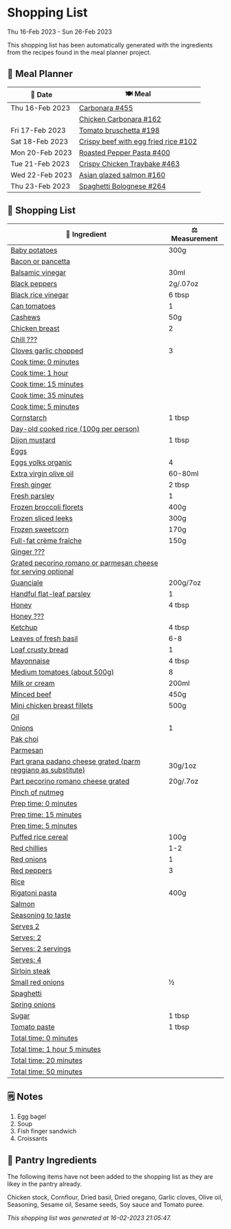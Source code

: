 # Shopping List

Thu 16-Feb 2023 - Sun 26-Feb 2023

This shopping list has been automatically generated with the ingredients from the recipes found in the meal planner project.

## 📅 Meal Planner

|📅 Date| 🍽️ Meal|
|----|----|
|Thu 16-Feb 2023|[Carbonara #455](https://github.com/jcallaghan/The-Cookbook/issues/455)|
||[Chicken Carbonara #162](https://github.com/jcallaghan/The-Cookbook/issues/162)|
|Fri 17-Feb 2023|[Tomato bruschetta #198](https://github.com/jcallaghan/The-Cookbook/issues/198)|
|Sat 18-Feb 2023|[Crispy beef with egg fried rice #102](https://github.com/jcallaghan/The-Cookbook/issues/102)|
|Mon 20-Feb 2023|[Roasted Pepper Pasta #400](https://github.com/jcallaghan/The-Cookbook/issues/400)|
|Tue 21-Feb 2023|[Crispy Chicken Traybake #463](https://github.com/jcallaghan/The-Cookbook/issues/463)|
|Wed 22-Feb 2023|[Asian glazed salmon #160](https://github.com/jcallaghan/The-Cookbook/issues/160)|
|Thu 23-Feb 2023|[Spaghetti  Bolognese #264](https://github.com/jcallaghan/The-Cookbook/issues/264)|

## 🛒 Shopping List

| 🍌 Ingredient| ⚖️ Measurement|
|----------|-----------|
|[Baby potatoes](https://www.sainsburys.co.uk/gol-ui/SearchResults/Baby%20potatoes)|300g|
|[Bacon or pancetta](https://www.sainsburys.co.uk/gol-ui/SearchResults/Bacon%20or%20pancetta)||
|[Balsamic vinegar](https://www.sainsburys.co.uk/gol-ui/SearchResults/Balsamic%20vinegar)|30ml|
|[Black peppers](https://www.sainsburys.co.uk/gol-ui/SearchResults/Black%20peppers)|2g/.07oz|
|[Black rice vinegar](https://www.sainsburys.co.uk/gol-ui/SearchResults/Black%20rice%20vinegar)|6 tbsp|
|[Can tomatoes](https://www.sainsburys.co.uk/gol-ui/SearchResults/Can%20tomatoes)|1|
|[Cashews](https://www.sainsburys.co.uk/gol-ui/SearchResults/Cashews)|50g|
|[Chicken breast](https://www.sainsburys.co.uk/gol-ui/SearchResults/Chicken%20breast)|2|
|[Chill ???](https://www.sainsburys.co.uk/gol-ui/SearchResults/Chill%20???)||
|[Cloves garlic chopped](https://www.sainsburys.co.uk/gol-ui/SearchResults/Cloves%20garlic%20chopped)|3|
|[Cook time: 0 minutes](https://www.sainsburys.co.uk/gol-ui/SearchResults/Cook%20time:%200%20minutes)||
|[Cook time: 1 hour](https://www.sainsburys.co.uk/gol-ui/SearchResults/Cook%20time:%201%20hour)||
|[Cook time: 15 minutes](https://www.sainsburys.co.uk/gol-ui/SearchResults/Cook%20time:%2015%20minutes)||
|[Cook time: 35 minutes](https://www.sainsburys.co.uk/gol-ui/SearchResults/Cook%20time:%2035%20minutes)||
|[Cook time: 5 minutes](https://www.sainsburys.co.uk/gol-ui/SearchResults/Cook%20time:%205%20minutes)||
|[Cornstarch](https://www.sainsburys.co.uk/gol-ui/SearchResults/Cornstarch)|1 tbsp|
|[Day-old cooked rice (100g per person)](https://www.sainsburys.co.uk/gol-ui/SearchResults/Day-old%20cooked%20rice%20(100g%20per%20person))||
|[Dijon mustard](https://www.sainsburys.co.uk/gol-ui/SearchResults/Dijon%20mustard)|1 tbsp|
|[Eggs](https://www.sainsburys.co.uk/gol-ui/SearchResults/Eggs)||
|[Eggs yolks organic](https://www.sainsburys.co.uk/gol-ui/SearchResults/Eggs%20yolks%20organic)|4|
|[Extra virgin olive oil](https://www.sainsburys.co.uk/gol-ui/SearchResults/Extra%20virgin%20olive%20oil)|60-80ml|
|[Fresh ginger](https://www.sainsburys.co.uk/gol-ui/SearchResults/Fresh%20ginger)|2 tbsp|
|[Fresh parsley](https://www.sainsburys.co.uk/gol-ui/SearchResults/Fresh%20parsley)|1|
|[Frozen broccoli florets](https://www.sainsburys.co.uk/gol-ui/SearchResults/Frozen%20broccoli%20florets)|400g|
|[Frozen sliced leeks](https://www.sainsburys.co.uk/gol-ui/SearchResults/Frozen%20sliced%20leeks)|300g|
|[Frozen sweetcorn](https://www.sainsburys.co.uk/gol-ui/SearchResults/Frozen%20sweetcorn)|170g|
|[Full-fat crème fraîche](https://www.sainsburys.co.uk/gol-ui/SearchResults/Full-fat%20crème%20fraîche)|150g|
|[Ginger ???](https://www.sainsburys.co.uk/gol-ui/SearchResults/Ginger%20???)||
|[Grated pecorino romano or parmesan cheese for serving optional](https://www.sainsburys.co.uk/gol-ui/SearchResults/Grated%20pecorino%20romano%20or%20parmesan%20cheese%20for%20serving%20optional)||
|[Guanciale](https://www.sainsburys.co.uk/gol-ui/SearchResults/Guanciale)|200g/7oz|
|[Handful flat-leaf parsley](https://www.sainsburys.co.uk/gol-ui/SearchResults/Handful%20flat-leaf%20parsley)|1|
|[Honey](https://www.sainsburys.co.uk/gol-ui/SearchResults/Honey)|4 tbsp|
|[Honey ???](https://www.sainsburys.co.uk/gol-ui/SearchResults/Honey%20???)||
|[Ketchup](https://www.sainsburys.co.uk/gol-ui/SearchResults/Ketchup)|4 tbsp|
|[Leaves of fresh basil](https://www.sainsburys.co.uk/gol-ui/SearchResults/Leaves%20of%20fresh%20basil)|6-8|
|[Loaf crusty bread](https://www.sainsburys.co.uk/gol-ui/SearchResults/Loaf%20crusty%20bread)|1|
|[Mayonnaise](https://www.sainsburys.co.uk/gol-ui/SearchResults/Mayonnaise)|4 tbsp|
|[Medium tomatoes (about 500g)](https://www.sainsburys.co.uk/gol-ui/SearchResults/Medium%20tomatoes%20(about%20500g))|8|
|[Milk or cream](https://www.sainsburys.co.uk/gol-ui/SearchResults/Milk%20or%20cream)|200ml|
|[Minced beef](https://www.sainsburys.co.uk/gol-ui/SearchResults/Minced%20beef)|450g|
|[Mini chicken breast fillets](https://www.sainsburys.co.uk/gol-ui/SearchResults/Mini%20chicken%20breast%20fillets)|500g|
|[Oil](https://www.sainsburys.co.uk/gol-ui/SearchResults/Oil)||
|[Onions](https://www.sainsburys.co.uk/gol-ui/SearchResults/Onions)|1|
|[Pak choi](https://www.sainsburys.co.uk/gol-ui/SearchResults/Pak%20choi)||
|[Parmesan](https://www.sainsburys.co.uk/gol-ui/SearchResults/Parmesan)||
|[Part grana padano cheese grated (parm reggiano as substitute)](https://www.sainsburys.co.uk/gol-ui/SearchResults/Part%20grana%20padano%20cheese%20grated%20(parm%20reggiano%20as%20substitute))|30g/1oz|
|[Part pecorino romano cheese grated](https://www.sainsburys.co.uk/gol-ui/SearchResults/Part%20pecorino%20romano%20cheese%20grated)|20g/.7oz|
|[Pinch of nutmeg](https://www.sainsburys.co.uk/gol-ui/SearchResults/Pinch%20of%20nutmeg)||
|[Prep time: 0 minutes](https://www.sainsburys.co.uk/gol-ui/SearchResults/Prep%20time:%200%20minutes)||
|[Prep time: 15 minutes](https://www.sainsburys.co.uk/gol-ui/SearchResults/Prep%20time:%2015%20minutes)||
|[Prep time: 5 minutes](https://www.sainsburys.co.uk/gol-ui/SearchResults/Prep%20time:%205%20minutes)||
|[Puffed rice cereal](https://www.sainsburys.co.uk/gol-ui/SearchResults/Puffed%20rice%20cereal)|100g|
|[Red chillies](https://www.sainsburys.co.uk/gol-ui/SearchResults/Red%20chillies)|1-2|
|[Red onions](https://www.sainsburys.co.uk/gol-ui/SearchResults/Red%20onions)|1|
|[Red peppers](https://www.sainsburys.co.uk/gol-ui/SearchResults/Red%20peppers)|3|
|[Rice](https://www.sainsburys.co.uk/gol-ui/SearchResults/Rice)||
|[Rigatoni pasta](https://www.sainsburys.co.uk/gol-ui/SearchResults/Rigatoni%20pasta)|400g|
|[Salmon](https://www.sainsburys.co.uk/gol-ui/SearchResults/Salmon)||
|[Seasoning to taste](https://www.sainsburys.co.uk/gol-ui/SearchResults/Seasoning%20to%20taste)||
|[Serves 2](https://www.sainsburys.co.uk/gol-ui/SearchResults/Serves%202)||
|[Serves: 2](https://www.sainsburys.co.uk/gol-ui/SearchResults/Serves:%202)||
|[Serves: 2 servings](https://www.sainsburys.co.uk/gol-ui/SearchResults/Serves:%202%20servings)||
|[Serves: 4](https://www.sainsburys.co.uk/gol-ui/SearchResults/Serves:%204)||
|[Sirloin steak](https://www.sainsburys.co.uk/gol-ui/SearchResults/Sirloin%20steak)||
|[Small red onions](https://www.sainsburys.co.uk/gol-ui/SearchResults/Small%20red%20onions)|½|
|[Spaghetti](https://www.sainsburys.co.uk/gol-ui/SearchResults/Spaghetti)||
|[Spring onions](https://www.sainsburys.co.uk/gol-ui/SearchResults/Spring%20onions)||
|[Sugar](https://www.sainsburys.co.uk/gol-ui/SearchResults/Sugar)|1 tbsp|
|[Tomato paste](https://www.sainsburys.co.uk/gol-ui/SearchResults/Tomato%20paste)|1 tbsp|
|[Total time: 0 minutes](https://www.sainsburys.co.uk/gol-ui/SearchResults/Total%20time:%200%20minutes)||
|[Total time: 1 hour 5 minutes](https://www.sainsburys.co.uk/gol-ui/SearchResults/Total%20time:%201%20hour%205%20minutes)||
|[Total time: 20 minutes](https://www.sainsburys.co.uk/gol-ui/SearchResults/Total%20time:%2020%20minutes)||
|[Total time: 50 minutes](https://www.sainsburys.co.uk/gol-ui/SearchResults/Total%20time:%2050%20minutes)||

## 🗒️ Notes

1. Egg bagel
1. Soup
1. Fish finger sandwich
1. Croissants

## 🏪 Pantry Ingredients

The following items have not been added to the shopping list as they are likey in the pantry already.

Chicken stock, Cornflour, Dried basil, Dried oregano, Garlic cloves, Olive oil, Seasoning, Sesame oil, Sesame seeds, Soy sauce and Tomato puree.


_This shopping list was generated at 16-02-2023 21:05:47._
